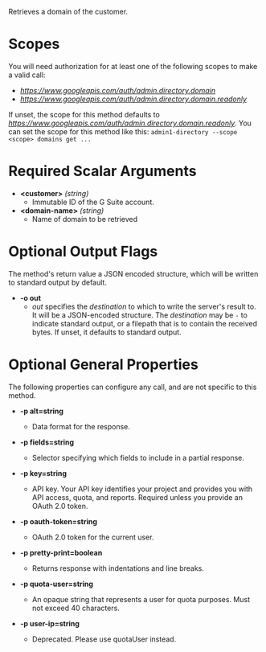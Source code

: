 Retrieves a domain of the customer.
# Scopes

You will need authorization for at least one of the following scopes to make a valid call:

* *https://www.googleapis.com/auth/admin.directory.domain*
* *https://www.googleapis.com/auth/admin.directory.domain.readonly*

If unset, the scope for this method defaults to *https://www.googleapis.com/auth/admin.directory.domain.readonly*.
You can set the scope for this method like this: `admin1-directory --scope <scope> domains get ...`
# Required Scalar Arguments
* **&lt;customer&gt;** *(string)*
    - Immutable ID of the G Suite account.
* **&lt;domain-name&gt;** *(string)*
    - Name of domain to be retrieved

# Optional Output Flags

The method's return value a JSON encoded structure, which will be written to standard output by default.

* **-o out**
    - *out* specifies the *destination* to which to write the server's result to.
      It will be a JSON-encoded structure.
      The *destination* may be `-` to indicate standard output, or a filepath that is to contain the received bytes.
      If unset, it defaults to standard output.
# Optional General Properties

The following properties can configure any call, and are not specific to this method.

* **-p alt=string**
    - Data format for the response.

* **-p fields=string**
    - Selector specifying which fields to include in a partial response.

* **-p key=string**
    - API key. Your API key identifies your project and provides you with API access, quota, and reports. Required unless you provide an OAuth 2.0 token.

* **-p oauth-token=string**
    - OAuth 2.0 token for the current user.

* **-p pretty-print=boolean**
    - Returns response with indentations and line breaks.

* **-p quota-user=string**
    - An opaque string that represents a user for quota purposes. Must not exceed 40 characters.

* **-p user-ip=string**
    - Deprecated. Please use quotaUser instead.
